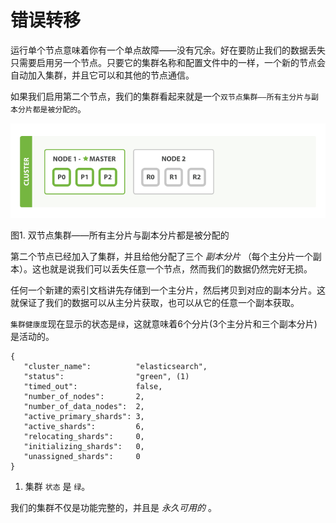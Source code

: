 # 错误转移

运行单个节点意味着你有一个单点故障——没有冗余。好在要防止我们的数据丢失只需要启用另一个节点。只要它的集群名称和配置文件中的一样，一个新的节点会自动加入集群，并且它可以和其他的节点通信。

如果我们启用第二个节点，我们的集群看起来就是一个`双节点集群——所有主分片与副本分片都是被分配的`。


![双节点集群](../images/elas_0203.png "双节点集群")

图1. 双节点集群——所有主分片与副本分片都是被分配的

第二个节点已经加入了集群，并且给他分配了三个 _副本分片_ （每个主分片一个副本）。这也就是说我们可以丢失任意一个节点，然而我们的数据仍然完好无损。

任何一个新建的索引文档讲先存储到一个主分片，然后拷贝到对应的副本分片。这就保证了我们的数据可以从主分片获取，也可以从它的任意一个副本获取。

`集群健康度`现在显示的状态是`绿`，这就意味着6个分片(3个主分片和三个副本分片)是活动的。

```
{
   "cluster_name":          "elasticsearch",
   "status":                "green", (1)
   "timed_out":             false,
   "number_of_nodes":       2,
   "number_of_data_nodes":  2,
   "active_primary_shards": 3,
   "active_shards":         6,
   "relocating_shards":     0,
   "initializing_shards":   0,
   "unassigned_shards":     0
}
```
1. 集群 `状态` 是 `绿`。

我们的集群不仅是功能完整的，并且是 _永久可用的_ 。
